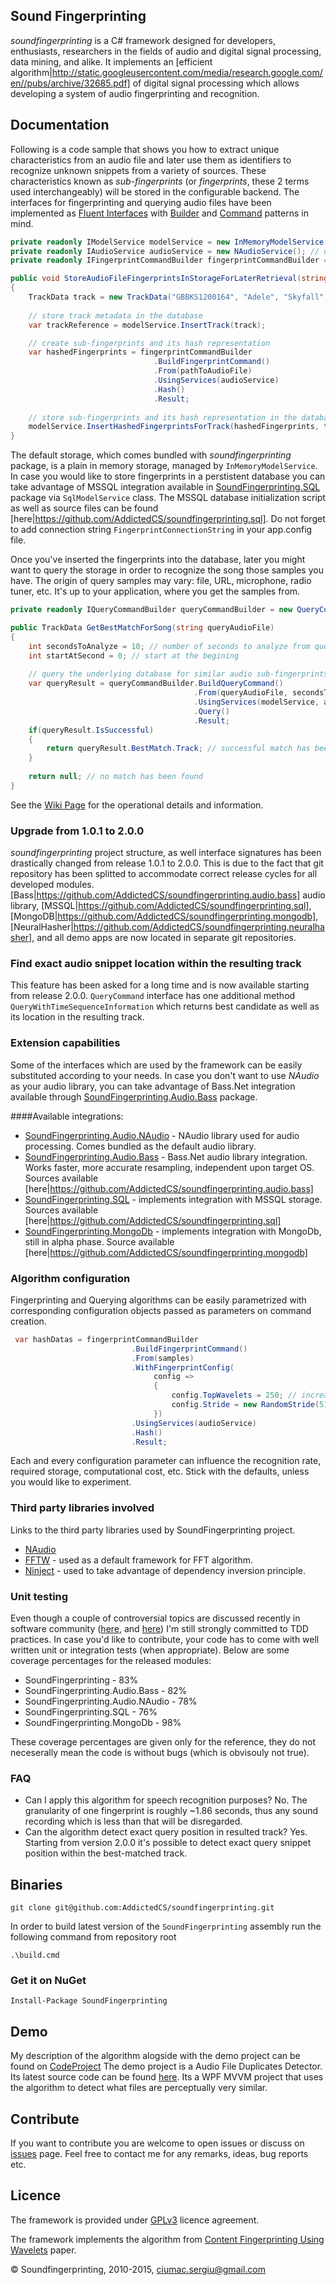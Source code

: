 ## Sound Fingerprinting

_soundfingerprinting_ is a C# framework designed for developers, enthusiasts, researchers in the fields of audio and digital signal processing, data mining, and alike.  It implements an [efficient algorithm|http://static.googleusercontent.com/media/research.google.com/en//pubs/archive/32685.pdf] of digital signal processing which allows developing a system of audio fingerprinting and recognition.

## Documentation

Following is a code sample that shows you how to extract unique characteristics from an audio file and later use them as identifiers to recognize unknown snippets from a variety of sources. These characteristics known as _sub-fingerprints_ (or _fingerprints_, these 2 terms used interchangeably) will be stored in the configurable backend. The interfaces for fingerprinting and querying audio files have been implemented as [Fluent Interfaces](http://martinfowler.com/bliki/FluentInterface.html) with [Builder](http://en.wikipedia.org/wiki/Builder_pattern) and [Command](http://en.wikipedia.org/wiki/Command_pattern) patterns in mind.
```csharp
private readonly IModelService modelService = new InMemoryModelService(); // store fingerprints in memory
private readonly IAudioService audioService = new NAudioService(); // use NAudio audio processing library
private readonly IFingerprintCommandBuilder fingerprintCommandBuilder = new FingerprintCommandBuilder();

public void StoreAudioFileFingerprintsInStorageForLaterRetrieval(string pathToAudioFile)
{
    TrackData track = new TrackData("GBBKS1200164", "Adele", "Skyfall", "Skyfall", 2012, 290);
	
    // store track metadata in the database
    var trackReference = modelService.InsertTrack(track);

    // create sub-fingerprints and its hash representation
    var hashedFingerprints = fingerprintCommandBuilder
                                .BuildFingerprintCommand()
                                .From(pathToAudioFile)
                                .UsingServices(audioService)
                                .Hash()
                                .Result;
								
    // store sub-fingerprints and its hash representation in the database 
    modelService.InsertHashedFingerprintsForTrack(hashedFingerprints, trackReference);
}
```
The default storage, which comes bundled with _soundfingerprinting_ package, is a plain in memory storage, managed by <code>InMemoryModelService</code>. In case you would like to store fingerprints in a perstistent database you can take advantage of MSSQL integration available in [SoundFingerprinting.SQL](https://www.nuget.org/packages/SoundFingerprinting.SQL) package via <code>SqlModelService</code> class. The MSSQL database initialization script as well as source files can be found [here|https://github.com/AddictedCS/soundfingerprinting.sql]. Do not forget to add connection string <code>FingerprintConnectionString</code> in your app.config file.

Once you've inserted the fingerprints into the database, later you might want to query the storage in order to recognize the song those samples you have. The origin of query samples may vary: file, URL, microphone, radio tuner, etc. It's up to your application, where you get the samples from.
```csharp
private readonly IQueryCommandBuilder queryCommandBuilder = new QueryCommandBuilder();

public TrackData GetBestMatchForSong(string queryAudioFile)
{
    int secondsToAnalyze = 10; // number of seconds to analyze from query file
    int startAtSecond = 0; // start at the begining
	
    // query the underlying database for similar audio sub-fingerprints
    var queryResult = queryCommandBuilder.BuildQueryCommand()
                                         .From(queryAudioFile, secondsToAnalyze, startAtSecond)
                                         .UsingServices(modelService, audioService)
                                         .Query()
                                         .Result;
    if(queryResult.IsSuccessful)
    {
        return queryResult.BestMatch.Track; // successful match has been found
    }
	
    return null; // no match has been found
}
```
See the [Wiki Page](https://github.com/AddictedCS/soundfingerprinting/wiki) for the operational details and information. 

### Upgrade from 1.0.1 to 2.0.0
_soundfingerprinting_ project structure, as well interface signatures has been drastically changed from release 1.0.1 to 2.0.0. This is due to the fact that git repository has been splitted to accommodate correct release cycles for all developed modules. [Bass|https://github.com/AddictedCS/soundfingerprinting.audio.bass] audio library, [MSSQL|https://github.com/AddictedCS/soundfingerprinting.sql], [MongoDB|https://github.com/AddictedCS/soundfingerprinting.mongodb], [NeuralHasher|https://github.com/AddictedCS/soundfingerprinting.neuralhasher], and all demo apps are now located in separate git repositories.

### Find exact audio snippet location within the resulting track
This feature has been asked for a long time and is now available starting from release 2.0.0. <code>QueryCommand</code> interface has one additional method <code>QueryWithTimeSequenceInformation</code> which returns best candidate as well as its location in the resulting track.

### Extension capabilities
Some of the interfaces which are used by the framework can be easily substituted according to your needs. In case you don't want to use _NAudio_ as your audio library, you can take advantage of Bass.Net integration available through [SoundFingerprinting.Audio.Bass](https://www.nuget.org/packages/SoundFingerprinting.Audio.Bass) package.

####Available integrations:
* [SoundFingerprinting.Audio.NAudio](https://www.nuget.org/packages/SoundFingerprinting.Audio.NAudio) - NAudio library used for audio processing. Comes bundled as the default audio library.
* [SoundFingerprinting.Audio.Bass](https://www.nuget.org/packages/SoundFingerprinting.Audio.Bass) - Bass.Net audio library integration. Works faster, more accurate resampling, independent upon target OS. Sources available [here|https://github.com/AddictedCS/soundfingerprinting.audio.bass]
* [SoundFingerprinting.SQL](https://www.nuget.org/packages/SoundFingerprinting.SQL) - implements integration with MSSQL storage. Sources available [here|https://github.com/AddictedCS/soundfingerprinting.sql]
* [SoundFingerprinting.MongoDb](https://www.nuget.org/packages/SoundFingerprinting.MongoDb) - implements integration with MongoDb, still in alpha phase. Source available [here|https://github.com/AddictedCS/soundfingerprinting.mongodb]

### Algorithm configuration
Fingerprinting and Querying algorithms can be easily parametrized with corresponding configuration objects passed as parameters on command creation.

```csharp
 var hashDatas = fingerprintCommandBuilder
                           .BuildFingerprintCommand()
                           .From(samples)
                           .WithFingerprintConfig(
	                            config =>
	                            {
	                                config.TopWavelets = 250; // increase number of top wavelets
	                                config.Stride = new RandomStride(512, 256); // stride between sub-fingerprints
	                            })
                           .UsingServices(audioService)
                           .Hash()
                           .Result;
```
Each and every configuration parameter can influence the recognition rate, required storage, computational cost, etc. Stick with the defaults, unless you would like to experiment. 

### Third party libraries involved
Links to the third party libraries used by SoundFingerprinting project.
* [NAudio](http://naudio.codeplex.com/)
* [FFTW](http://www.fftw.org/) - used as a default framework for FFT algorithm.
* [Ninject](http://www.ninject.org/) - used to take advantage of dependency inversion principle.

### Unit testing
Even though a couple of controversial topics are discussed recently in software community ([here](http://david.heinemeierhansson.com/2014/tdd-is-dead-long-live-testing.html), and [here](https://www.youtube.com/watch?v=z9quxZsLcfo)) I'm still strongly committed to TDD practices. In case you'd like to contribute, your code has to come with well written unit or integration tests (when appropriate). Below are some coverage percentages for the released modules:
* SoundFingerprinting - 83%
* SoundFingerprinting.Audio.Bass - 82%
* SoundFingerprinting.Audio.NAudio - 78%
* SoundFingerprinting.SQL - 76%
* SoundFingerprinting.MongoDb - 98%

These coverage percentages are given only for the reference, they do not neceserally mean the code is without bugs (which is obvisouly not true).

### FAQ
- Can I apply this algorithm for speech recognition purposes?
No. The granularity of one fingerprint is roughly ~1.86 seconds, thus any sound recording which is less than that will be disregarded.
- Can the algorithm detect exact query position in resulted track?
Yes. Starting from version 2.0.0 it's possible to detect exact query snippet position within the best-matched track.

## Binaries
    git clone git@github.com:AddictedCS/soundfingerprinting.git
    
In order to build latest version of the <code>SoundFingerprinting</code> assembly run the following command from repository root

    .\build.cmd
### Get it on NuGet

    Install-Package SoundFingerprinting

## Demo
My description of the algorithm alogside with the demo project can be found on [CodeProject](http://www.codeproject.com/Articles/206507/Duplicates-detector-via-audio-fingerprinting)
The demo project is a Audio File Duplicates Detector. Its latest source code can be found [here](src/SoundFingerprinting.DuplicatesDetector). Its a WPF MVVM project that uses the algorithm to detect what files are perceptually very similar.

## Contribute
If you want to contribute you are welcome to open issues or discuss on [issues](https://github.com/AddictedCS/soundfingerprinting/issues) page. Feel free to contact me for any remarks, ideas, bug reports etc. 

## Licence
The framework is provided under [GPLv3](http://www.gnu.org/licenses/gpl.html) licence agreement.

The framework implements the algorithm from [Content Fingerprinting Using Wavelets](http://www.nhchau.com/files/cvmp_BalujaCovell.A4color.pdf) paper.

&copy; Soundfingerprinting, 2010-2015, ciumac.sergiu@gmail.com
